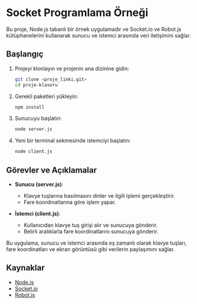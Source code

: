 # Socket Programlama Örneği

Bu proje, Node.js tabanlı bir örnek uygulamadır ve Socket.io ve Robot.js kütüphanelerini kullanarak sunucu ve istemci arasında veri iletişimini sağlar.

## Başlangıç

1. Projeyi klonlayın ve projenin ana dizinine gidin:

    ```bash
    git clone <proje_linki.git>
    cd proje-klasoru
    ```

2. Gerekli paketleri yükleyin:

    ```bash
    npm install
    ```

3. Sunucuyu başlatın:

    ```bash
    node server.js
    ```

4. Yeni bir terminal sekmesinde istemciyi başlatın:

    ```bash
    node client.js
    ```

## Görevler ve Açıklamalar

- **Sunucu (server.js)**:
    - Klavye tuşlarına basılmasını dinler ve ilgili işlemi gerçekleştirir.
    - Fare koordinatlarına göre işlem yapar.

- **İstemci (client.js)**:
    - Kullanıcıdan klavye tuş girişi alır ve sunucuya gönderir.
    - Belirli aralıklarla fare koordinatlarını sunucuya gönderir.

Bu uygulama, sunucu ve istemci arasında eş zamanlı olarak klavye tuşları, fare koordinatları ve ekran görüntüsü gibi verilerin paylaşımını sağlar.

## Kaynaklar

- [Node.js](https://nodejs.org/)
- [Socket.io](https://socket.io/)
- [Robot.js](https://github.com/octalmage/robotjs)
